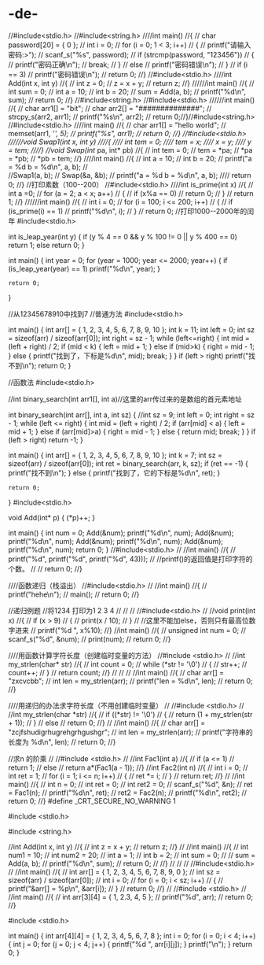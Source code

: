 # -de-
//#include<stdio.h>
//#include<string.h>
////int main()
//{
//	char password[20] = { 0 };
//	int i = 0;
//	for (i = 0; 1 < 3; i++)
//	{
//		printf("请输入密码:>");
//		scanf_s("%s", password);
//		if (strcmp(password, "123456"))
//		{
//			printf("密码正确\n");
//			break;
//		}
//		else
//			printf("密码错误\n");
//	}
//	if (i == 3)
//		printf("密码错误\n");
//	return 0;
//}
//#include<stdio.h>
////int Add(int x, int y)
//{
//	int z = 0;
//	z = x + y;
//	return z;
//}
//////int main()
//{
//	int sum = 0;
//	int a = 10;
//	int b = 20;
//	sum = Add(a, b);
//	printf("%d\n", sum);
//	return 0;
//}
//#include<string.h>
//#include<stdio.h>
//////int main()
//{
//	char arr1[] = "bit";
//	char arr2[] = "##############";
//	strcpy_s(arr2, arr1);
//	printf("%s\n", arr2);
//	return 0;//}//#include<string.h>
//#include<stdio.h>
////int main()
//{
//	char arr1[] = "hello world";
//	memset(arr1, '*', 5);
//	printf("%s", arr1);
//	return 0;
//}
//#include<stdio.h>
//////void Swap1(int x, int y)
////{
////	int tem = 0;
////	tem = x;
////	x = y;
////	y = tem;
////}
//void Swap(int* pa, int* pb)
//{
//	int tem = 0;
//	tem = *pa;
//	*pa = *pb;
//	*pb = tem;
//}
////int main()
//{
//	int a = 10;
//	int b = 20;
//	printf("a = %d b = %d\n", a, b);
//	
//Swap1(a, b);
//	Swap(&a, &b);
//	printf("a = %d b = %d\n", a, b);
////	return 0;
//}
//打印素数（100--200）
//#include<stdio.h>
////int is_prime(int x)
//{
//	int a =0;
//	for (a = 2; a < x; a++)
//	{
//		if (x%a == 0)
//			return 0;
//	}
//	return 1;
//}
//////int main()
//{
//	int i = 0;
//	for (i = 100; i <= 200; i++)
//	{
//		if (is_prime(i) == 1)
//		printf("%d\n", i);
//	}
//	return 0;
//打印1000--2000年的闰年
#include<stdio.h>

int is_leap_year(int y)
{
	if (y % 4 == 0 && y % 100 != 0 || y % 400 == 0)
		return 1;
	else
		return 0;
}

int main()
{
	int year = 0;
	for (year = 1000; year <= 2000; year++)
	{
		if (is_leap_year(year) == 1)
			printf("%d\n", year);
	}

	return 0;
}

//从12345678910中找到7
//普通方法
#include<stdio.h>

int main()
{
	int arr[] = { 1, 2, 3, 4, 5, 6, 7, 8, 9, 10 };
	int k = 11;
	int left = 0;
	int sz = sizeof(arr) / sizeof(arr[0]);
	int right = sz - 1;
	while (left<=right)
	{
		int mid = (left + right) / 2;
		if (mid < k)
		{
			left = mid + 1;
		}
		else if (mid>k)
		{
			right = mid - 1;
		}
		else
		{
			printf("找到了，下标是%d\n", mid);
			break;
		}
	}
	if (left > right)
		printf("找不到\n");
	return 0;
}



//函数法
#include<stdio.h>

//int binary_search(int arr1[], int a)//这里的arr传过来的是数组的首元素地址

int binary_search(int arr[], int a, int sz)
{
	//int sz = 9;
	int left = 0;
	int right = sz - 1;
	while (left <= right)
	{
		int mid = (left + right) / 2;
		if (arr[mid] < a)
		{
			left = mid + 1;
		}
		else if (arr[mid]>a)
		{
			right = mid - 1;
		}
		else
		{
			return mid;
			break;
		}
	}
	if (left > right)
		return -1;
}

int main()
{
	int arr[] = { 1, 2, 3, 4, 5, 6, 7, 8, 9, 10 };
	int k = 7;
	int sz = sizeof(arr) / sizeof(arr[0]);
	int ret = binary_search(arr, k, sz);
	if (ret == -1)
	{
		printf("找不到\n");
	}
	else
	{
		printf("找到了，它的下标是%d\n", ret);
	}

	return 0;
}
#include<stdio.h>

void Add(int* p)
{
	(*p)++;
}

int main()
{
	int num = 0;
	Add(&num);
	printf("%d\n", num);
	Add(&num);
	printf("%d\n", num);
	Add(&num);
	printf("%d\n", num);
	Add(&num);
	printf("%d\n", num);
	return 0;
}
//#include<stdio.h>
//
//int main()
//{
//	printf("%d", printf("%d", printf("%d", 43)));
//	//printf()的返回值是打印字符的个数。
//
//	return 0;
//}

////函数递归（栈溢出）
//#include<stdio.h>
//
//int main()
//{
//	printf("hehe\n");
//		main();
//	return 0;
//}

//递归例题
//将1234 打印为1 2 3 4
//
//
//
//#include<stdio.h>
//
//void print(int x)
//{
//	if (x > 9)
//	{
//		print(x / 10);
//	}
//	//这里不能加else，否则只有最高位数字进来
//		printf("%d ", x%10);
//}
//int main()
//{
//	unsigned int num = 0;
//	scanf_s("%d", &num);
//	print(num);
//	return 0;
//}


////用函数计算字符长度（创建临时变量的方法）
//#include <stdio.h>
//
//int my_strlen(char* str)
//{
//	int count = 0;
//	while (*str != '\0')
//	{
//		str++;
//		count++;
//	}
//	return count;
//}
//
//
//
//int main()
//{
//	char arr[] = "zxcvcbb";
//	int len = my_strlen(arr);
//		printf("len = %d\n", len);
//	return 0;
//}


////用递归的办法求字符长度（不用创建临时变量）
//
//#include <stdio.h>
//
//int my_strlen(char *str)
//{
//	if ((*str) != '\0')
//	{
//		return (1 + my_strlen(str + 1));
//	}
//	else
//		return 0;
//}
//
//int main()
//{
//	char arr[] = "zcjfshudigrhugrehgrhgushgr";
//	int len = my_strlen(arr);
//	printf("字符串的长度为 %d\n", len);
//	return 0;
//}

//求n 的阶乘
//
//#include <stdio.h>
//
//int Fac1(int a)
//{
//	if (a <= 1)
//		return 1;
//	else
//		return a*(Fac1(a - 1));
//}
//int Fac2(int n)
//{
//	int i = 0;
//	int ret = 1;
//	for (i = 1; i <= n; i++)
//	{
//		ret *= i;
//	}
//	return ret;
//}
//
//int main()
//{
//	int n = 0;
//	int ret = 0;
//	int ret2 = 0;
//	scanf_s("%d", &n);
//	ret = Fac1(n);
//	printf("%d\n", ret);
//	ret2 = Fac2(n);
//	printf("%d\n", ret2);
//	return 0;
//}
#define _CRT_SECURE_NO_WARNING 1

#include <stdio.h>

#include <string.h>

//int Add(int x, int y)
//{
//	int z = x + y;
//	return z;
//}
//
//int main()
//{
//	int num1 = 10;
//	int num2 = 20;
//	int a = 1;
//	int b = 2;
//	int sum = 0;
//
//	sum = Add(a, b);
//	printf("%d\n", sum);
//	return 0;
//
//}
//
//
//
//#include<stdio.h>
//
//int main()
//{
//	int arr[] = { 1, 2, 3, 4, 5, 6, 7, 8, 9, 0 };
//	int sz = sizeof(arr) / sizeof(arr[0]);
//	int i = 0;
//	for (i = 0; i < sz; i++)
//	{
//		printf("&arr[] = %p\n", &arr[i]);
//	}
//	return 0;
//}
//
//#include <stdio.h>
//
//int main()
//{
//	int arr[3][4] = { 1, 2.3, 4, 5 };
//	printf("%d", arr);
//	return 0;
//}


#include <stdio.h>

int main()
{
	int arr[4][4] = { 1, 2, 3, 4, 5, 6, 7, 8 };
	int i = 0;
	for (i = 0; i < 4; i++)
	{
		int j = 0;
		for (j = 0; j < 4; j++)
		{
			printf("%d ", arr[i][j]);
		}
		printf("\n");
	}
	return 0;
}
